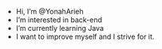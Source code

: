 - Hi, I’m @YonahArieh
- I’m interested in back-end
- I’m currently learning Java
- I want to improve myself and I strive for it.
